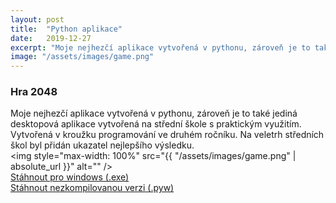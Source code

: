 ```yaml
---
layout: post
title:  "Python aplikace"
date:   2019-12-27
excerpt: "Moje nejhezčí aplikace vytvořená v pythonu, zároveň je to také jediná desktopová aplikace vytvořená na střední škole s praktickým využitím."
image: "/assets/images/game.png"
---
```


### Hra 2048
Moje nejhezčí aplikace vytvořená v pythonu, zároveň je to také jediná desktopová aplikace vytvořená na střední škole s praktickým využitím. Vytvořená v kroužku programování ve druhém ročníku. Na veletrh středních škol byl přidán ukazatel nejlepšího výsledku.  
<img style="max-width: 100%" src="{{ "/assets/images/game.png" | absolute_url }}" alt="" />  
[Stáhnout pro windows (.exe)](/assets/files/Hra2048.zip)  
[Stáhnout nezkompilovanou verzi (.pyw)](/assets/files/Hra2048.pyw)
